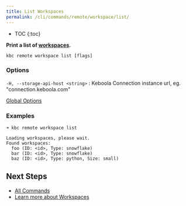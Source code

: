 ```yaml
---
title: List Workspaces
permalink: /cli/commands/remote/workspace/list/
---
```


* TOC
{:toc}

**Print a list of [workspaces](https://help.keboola.com/transformations/workspace/).**

```
kbc remote workspace list [flags]
```

### Options

`-H, --storage-api-host <string>`
: Keboola Connection instance url, eg. "connection.keboola.com"

[Global Options](/cli/commands/#global-options)

### Examples

```
➜ kbc remote workspace list

Loading workspaces, please wait.
Found workspaces:
  foo (ID: <id>, Type: snowflake)
  bar (ID: <id>, Type: snowflake)
  baz (ID: <id>, Type: python, Size: small)
```

## Next Steps

- [All Commands](/cli/commands/)
- [Learn more about Workspaces](https://help.keboola.com/transformations/workspace/)
